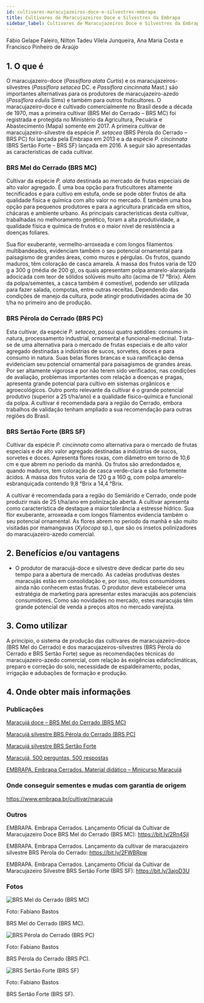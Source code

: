```yaml
---
id: cultivares-maracujazeiros-doce-e-silvestres-embrapa
title: Cultivares de Maracujazeiros Doce e Silvestres da Embrapa
sidebar_label: Cultivares de Maracujazeiros Doce e Silvestres da Embrapa
---
```


<div className="center-textArticle">Fábio Gelape Faleiro, Nilton Tadeu Vilela Junqueira, Ana Maria Costa e Francisco Pinheiro de Araújo</div>

## **1. O que é**

O maracujazeiro-doce (_Passiflora alata Curtis_) e os
maracujazeiros-silvestres (_Passiflora setacea_ DC. e _Passiflora
cincinnata_ Mast.) são importantes alternativas para os
produtores de maracujazeiro-azedo (_Passiflora edulis_ Sims) e
também para outros fruticultores. O maracujazeiro-doce é
cultivado comercialmente no Brasil desde a década de 1970,
mas a primeira cultivar (BRS Mel do Cerrado – BRS MC) foi
registrada e protegida no Ministério da Agricultura, Pecuária e
Abastecimento (Mapa) somente em 2017. A primeira cultivar de
maracujazeiro-silvestre da espécie _P. setacea_ (BRS Pérola do
Cerrado – BRS PC) foi lançada pela Embrapa em 2013 e a da
espécie _P. cincinnata_ (BRS Sertão Forte – BRS SF) lançada em 2016. A seguir são apresentadas as características de cada
cultivar.

### BRS Mel do Cerrado (BRS MC)

Cultivar da espécie _P. alata_
destinada ao mercado de frutas especiais de alto valor agregado.
É uma boa opção para fruticultores altamente tecnificados e para
cultivo em estufa, onde se pode obter frutos de alta qualidade
física e química com alto valor no mercado. É também uma boa
opção para pequenos produtores e para a agricultura praticada
em sítios, chácaras e ambiente urbano. As principais
características desta cultivar, trabalhadas no melhoramento
genético, foram a alta produtividade, a qualidade física e química
de frutos e o maior nível de resistência a doenças foliares.

Sua flor exuberante, vermelho-arroxeada e com longos
filamentos multibandeados, evidenciam também o seu potencial
ornamental para paisagismo de grandes áreas, como muros e
pérgulas. Os frutos, quando maduros, têm coloração de casca
amarela. A massa dos frutos varia de 120 g a 300 g (média de
200 g), os quais apresentam polpa amarelo-alaranjada
adocicada com teor de sólidos solúveis muito alto (acima de
17 °Brix). Além da polpa/sementes, a casca também é
comestível, podendo ser utilizada para fazer salada, compotas,
entre outras receitas. Dependendo das condições de manejo da
cultura, pode atingir produtividades acima de 30 t/ha no primeiro
ano de produção.

### BRS Pérola do Cerrado (BRS PC)

Esta cultivar, da espécie
_P. setacea_, possui quatro aptidões: consumo in natura,
processamento industrial, ornamental e funcional-medicinal.
Trata-se de uma alternativa para o mercado de frutas especiais e
de alto valor agregado destinadas a indústrias de sucos,
sorvetes, doces e para consumo in natura. Suas belas flores
brancas e sua ramificação densa evidenciam seu potencial
ornamental para paisagismos de grandes áreas. Por ser
altamente vigorosa e por não terem sido verificados, nas
condições de avaliação, problemas importantes com relação a
doenças e pragas, apresenta grande potencial para cultivo em
sistemas orgânicos e agroecológicos. Outro ponto relevante da
cultivar é o grande potencial produtivo (superior a 25 t/ha/ano) e a
qualidade físico-química e funcional da polpa. A cultivar é
recomendada para a região do Cerrado, embora trabalhos de
validação tenham ampliado a sua recomendação para outras
regiões do Brasil.

### BRS Sertão Forte (BRS SF)

Cultivar da espécie _P. cincinnata_
como alternativa para o mercado de frutas especiais e de alto
valor agregado destinadas a indústrias de sucos, sorvetes e
doces. Apresenta flores roxas, com diâmetro em torno de 10,6 cm
e que abrem no período da manhã. Os frutos são arredondados
e, quando maduros, tem coloração de casca verde-clara e são
fortemente ácidos. A massa dos frutos varia de 120 g a 160 g,
com polpa amarelo-esbranquiçada contendo 9,8 °Brix a 14,4 °Brix.

A cultivar é recomendada para a região do Semiárido e Cerrado,
onde pode produzir mais de 25 t/ha/ano em polinização aberta. A
cultivar apresenta como característica de destaque a maior
tolerância a estresse hídrico. Sua flor exuberante, arroxeada e
com longos filamentos evidencia também o seu potencial
ornamental. As flores abrem no período da manhã e são muito
visitadas por mamangavas (_Xylocopa_ sp.), que são os insetos
polinizadores do maracujazeiro-azedo comercial.

## **2. Benefícios e/ou vantagens**

- O produtor de maracujá-doce e silvestre deve dedicar parte
  do seu tempo para a abertura de mercado. As cadeias
  produtivas destes maracujás estão em consolidação e, por
  isso, muitos consumidores ainda não conhecem estas frutas.
  O produtor deve estabelecer uma estratégia de marketing
  para apresentar estes maracujás aos potenciais
  consumidores. Como são novidades no mercado, estes
  maracujás têm grande potencial de venda a preços altos no
  mercado varejista.

## **3. Como utilizar**

A princípio, o sistema de produção das cultivares de
maracujazeiro-doce (BRS Mel do Cerrado) e dos
maracujazeiros-silvestres (BRS Pérola do Cerrado e BRS Sertão
Forte) segue as recomendações técnicas do maracujazeiro-azedo comercial, com relação às exigências edafoclimáticas,
preparo e correção do solo, necessidade de espaldeiramento,
podas, irrigação e adubações de formação e produção.

## **4. Onde obter mais informações**

### Publicações

[Maracujá doce – BRS Mel do Cerrado (BRS MC)](https://bit.ly/2RoBwRS)

[Maracujá silvestre BRS Pérola do Cerrado (BRS PC)](https://bit.ly/370rpJz)

[Maracujá silvestre BRS Sertão Forte](https://bit.ly/370rrkF)

[Maracujá, 500 perguntas, 500 respostas](https://bit.ly/2TvgYKb)

[EMBRAPA. Embrapa Cerrados. Material didático – Minicurso Maracujá](https://bit.ly/30sQVor)

### Onde conseguir sementes e mudas com garantia de origem

https://www.embrapa.br/cultivar/maracuja

### Outros

EMBRAPA. Embrapa Cerrados. Lançamento Oficial da Cultivar
de Maracujazeiro Doce BRS Mel do Cerrado (BRS MC):
https://bit.ly/2Rn4Sjl

EMBRAPA. Embrapa Cerrados. Lançamento da cultivar de
maracujazeiro silvestre BRS Pérola do Cerrado:
https://bit.ly/2FWBRpw

EMBRAPA. Embrapa Cerrados. Lançamento Oficial da Cultivar
de Maracujazeiro Silvestre BRS Sertão Forte (BRS SF):
https://bit.ly/3ajoD3U

### Fotos 

<div class="container-img"> 

  ![BRS Mel do Cerrado (BRS MC)](/img/docs/34_maracujazeiro_doce/FOTO_01.jpg)

  <span class="legenda-foto-fonte">Foto: Fabiano Bastos</span>
  <div className="legenda-foto">BRS Mel do Cerrado (BRS MC).</div>
</div>

<div class="container-img"> 

  ![BRS Pérola do Cerrado (BRS PC)](/img/docs/34_maracujazeiro_doce/FOTO_02.jpg)

  <span class="legenda-foto-fonte">Foto: Fabiano Bastos</span>
  <div className="legenda-foto">BRS Pérola do Cerrado (BRS PC).</div>
</div>

<div class="container-img"> 

  ![BRS Sertão Forte (BRS SF)](/img/docs/34_maracujazeiro_doce/FOTO_03.jpg)

  <span class="legenda-foto-fonte">Foto: Fabiano Bastos</span>
  <div className="legenda-foto">BRS Sertão Forte (BRS SF).</div>
</div>
